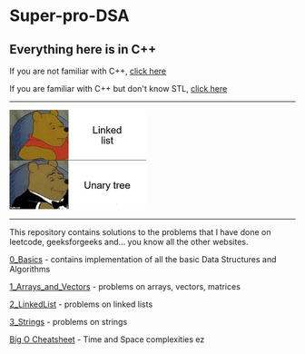 
# Super-pro-DSA

## Everything here is in C++

If you are not familiar with C++, [click here](https://github.com/jwasham/coding-interview-university/blob/main/extras/cheat%20sheets/Cpp_reference.pdf)

If you are familiar with C++ but don't know STL, [click here](https://medium.com/logicalbee/c-stl-algorithms-cheat-sheet-d92f986abe14)

---

![practice_on_leetcode.jpg](meme.jpg "Instead of looking at this meme, invest your time in practicing on leetcode")

---

This repository contains solutions to the problems that I have done on leetcode, geeksforgeeks and... you know all the other websites.

[0_Basics](https://github.com/akormous/super-pro-dsa/tree/master/0_Basics) - contains implementation of all the basic Data Structures and Algorithms

[1_Arrays_and_Vectors](https://github.com/akormous/super-pro-dsa/tree/master/1_Arrays_and_Vectors) - problems on arrays, vectors, matrices

[2_LinkedList](https://github.com/akormous/super-pro-dsa/tree/master/2_LinkedList) - problems on linked lists

[3_Strings](https://github.com/akormous/super-pro-dsa/tree/master/3_Strings) - problems on strings

[Big O Cheatsheet](https://medium.com/logicalbee/c-stl-algorithms-cheat-sheet-d92f986abe14) - Time and Space complexities ez

